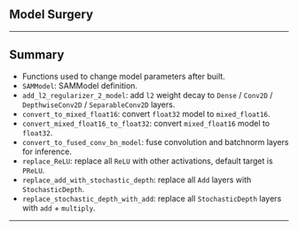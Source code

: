 ## Model Surgery
***

## Summary
  - Functions used to change model parameters after built.
  - `SAMModel`: SAMModel definition.
  - `add_l2_regularizer_2_model`: add `l2` weight decay to `Dense` / `Conv2D` / `DepthwiseConv2D` / `SeparableConv2D` layers.
  - `convert_to_mixed_float16`: convert `float32` model to `mixed_float16`.
  - `convert_mixed_float16_to_float32`: convert `mixed_float16` model to `float32`.
  - `convert_to_fused_conv_bn_model`: fuse convolution and batchnorm layers for inference.
  - `replace_ReLU`: replace all `ReLU` with other activations, default target is `PReLU`.
  - `replace_add_with_stochastic_depth`: replace all `Add` layers with `StochasticDepth`.
  - `replace_stochastic_depth_with_add`: replace all `StochasticDepth` layers with `add` + `multiply`.
***
